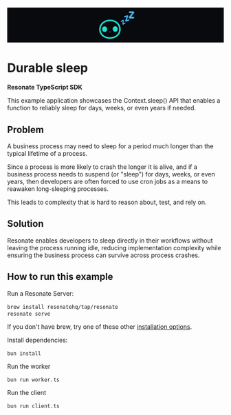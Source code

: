 ![durable sleep banner](/assets/durable-sleep-readme-banner.png)

# Durable sleep

**Resonate TypeScript SDK**

This example application showcases the Context.sleep() API that enables a function to reliably sleep for days, weeks, or even years if needed.

## Problem

A business process may need to sleep for a period much longer than the typical lifetime of a process.

Since a process is more likely to crash the longer it is alive, and if a business process needs to suspend (or "sleep") for days, weeks, or even years, then developers are often forced to use cron jobs as a means to reawaken long-sleeping processes.

This leads to complexity that is hard to reason about, test, and rely on.

## Solution

Resonate enables developers to sleep directly in their workflows without leaving the process running idle, reducing implementation complexity while ensuring the business process can survive across process crashes.

## How to run this example

Run a Resonate Server:

```
brew install resonatehq/tap/resonate
resonate serve
```

If you don't have brew, try one of these other [installation options](https://docs.resonatehq.io/operate/server-installation).

Install dependencies:

```shell
bun install
```

Run the worker

```shell
bun run worker.ts
```

Run the client

```shell
bun run client.ts
```
